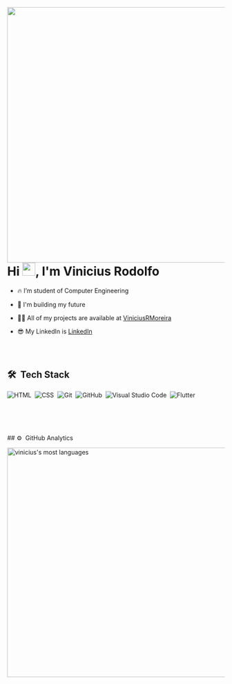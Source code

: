 <img align="right" height="590em" src="https://raw.githubusercontent.com/gist/ViniciusRMoreira/a05f6fe96f59c15956e934c55730db69/raw/3cededc350433ff64603824698e8fd34d864525b/mycard.svg"/> 


<h1 align="left">Hi <img src="https://raw.githubusercontent.com/kaueMarques/kaueMarques/master/hi.gif" width="30px">, I'm Vinicius Rodolfo</h1>

- 🔥 I’m student of Computer Engineering

- 🔭 I'm building my future

- 👨‍💻 All of my projects are available at [ViniciusRMoreira](https://github.com/ViniciusRMoreira)

- 😎 My LinkedIn is [LinkedIn](https://www.linkedin.com/in/vinicius-rodolfo-silva-de-oliveira-e-moreira-99531120b/)

<br><br>

## 🛠 &nbsp;Tech Stack

![HTML](https://img.shields.io/badge/-HTML-0046FF?style=flat&logo=HTML5)&nbsp;
![CSS](https://img.shields.io/badge/-CSS-0046FF?style=flat&logo=CSS3&logoColor=1572B6)&nbsp;
![Git](https://img.shields.io/badge/-Git-0046FF?style=flat&logo=git)&nbsp;
![GitHub](https://img.shields.io/badge/-GitHub-0046FF?style=flat&logo=github)&nbsp;
![Visual Studio Code](https://img.shields.io/badge/-Visual%20Studio%20Code-0046FF?style=flat&logo=visual-studio-code&logoColor=007ACC)&nbsp;
![Flutter](https://img.shields.io/badge/-Flutter-0046FF?style=flat&logo=Flutter)&nbsp;

<p></p>
<br><br>
<br><br>
## ⚙️ &nbsp;GitHub Analytics

<p align="left">
<img width="530em" src="https://github-readme-stats.vercel.app/api/top-langs/?username=ViniciusRMoreira&layout=compact&theme=vision-friendly-dark" alt="vinicius's most languages"/>
</p>

<br><br>








